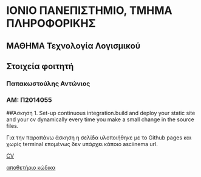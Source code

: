 # ΙΟΝΙΟ ΠΑΝΕΠΙΣΤΗΜΙΟ, ΤΜΗΜΑ ΠΛΗΡΟΦΟΡΙΚΗΣ 
## ΜΑΘΗΜΑ Τεχνολογία Λογισμικού

## Στοιχεία φοιτητή  
### Παπακωστούλης Αντώνιος
### ΑΜ: Π2014055




##Άσκηση 1. Set-up continuous integration.build and deploy your static site and your cv dynamically every time you make a small change in the source files.

Για την παραπάνω άσκηση η σελίδα υλοποιήθηκε με το Github pages και χωρίς terminal επομένως δεν υπάρχει κάποιο asciinema url.


[CV](https://p14papa1.github.io/CV/)

[αποθετήριο κώδικα](https://github.com/p14papa1/CV)
